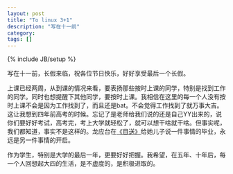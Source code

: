 ```yaml
---
layout: post
title: "To linux 3+1"
description: "写在十一前"
category: 
tags: []
---
```

{% include JB/setup %}

写在十一前，长假来临，祝各位节日快乐，好好享受最后一个长假。

上课已经两周，从到课的情况来看，要表扬那些按时上课的同学，特别是找到工作的同学。同时也想提醒下其他同学，要按时上课。我相信在这里的每一个人没有按时上课不会是因为工作找到了，而且还是bat。不会觉得工作找到了就万事大吉。这让我想到四年前高考的时候。忘记了是老师给我们说的还是自己YY出来的，说你们要好好考试，高考完，考上大学就轻松了，就可以想干啥就干啥。但事实呢，我们都知道，事实不是这样的。龙应台在[《目送》](http://book.kanunu.org/book/3675/36566.html)给她儿子说一件事情的毕业，永远是另一件事情的开启。

作为学生，特别是大学的最后一年，更要好好把握。我希望，在五年、十年后，每一个人回想起大四的生活，是不虚度的，是积极进取的。


